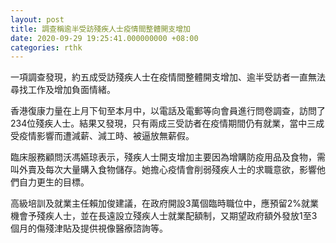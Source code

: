```yaml
---
layout: post
title: 調查稱逾半受訪殘疾人士疫情間整體開支增加
date: 2020-09-29 19:25:41.000000000 +08:00
categories: rthk
---
```


一項調查發現，約五成受訪殘疾人士在疫情間整體開支增加、逾半受訪者一直無法尋找工作及增加負面情緒。

香港復康力量在上月下旬至本月中，以電話及電郵等向會員進行問卷調查，訪問了234位殘疾人士。結果又發現，只有兩成三受訪者在疫情期間仍有就業，當中三成受疫情影響而遭減薪、減工時、被逼放無薪假。

臨床服務顧問沃馮嬿琼表示，殘疾人士開支增加主要因為增購防疫用品及食物，需叫外賣及每次大量購入食物儲存。她擔心疫情會削弱殘疾人士的求職意欲，影響他們自力更生的目標。

高級培訓及就業主任賴加俊建議，在政府開設3萬個臨時職位中，應預留2%就業機會予殘疾人士，並在長遠設立殘疾人士就業配額制，又期望政府額外發放1至3個月的傷殘津貼及提供視像醫療諮詢等。
